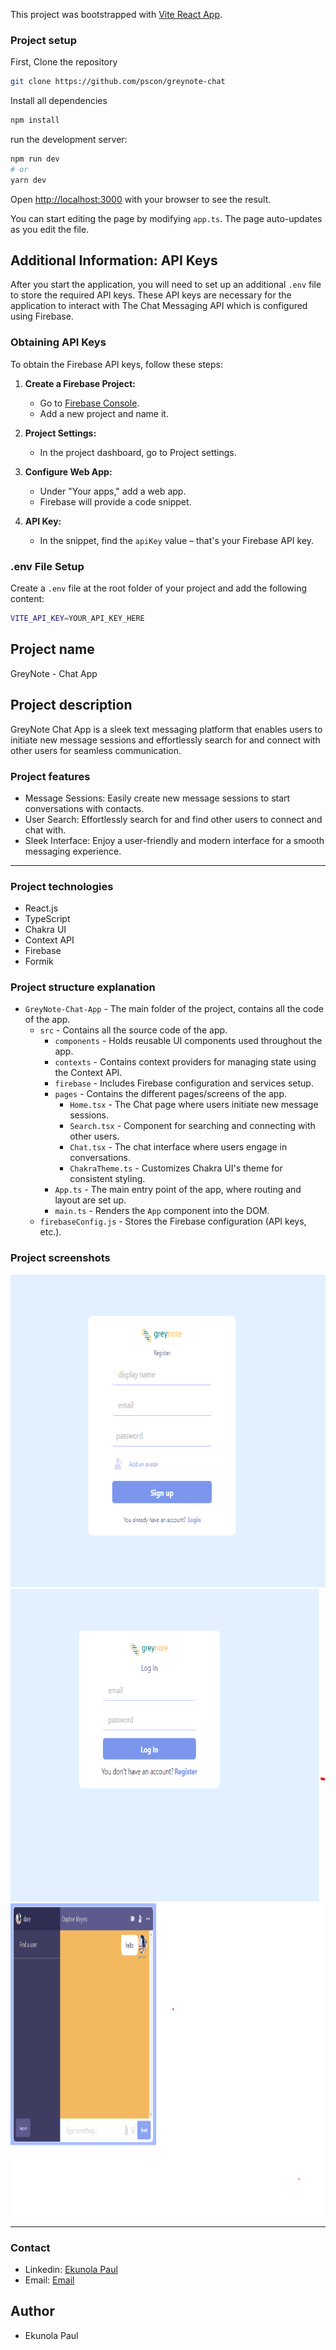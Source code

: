 This project was bootstrapped with [Vite React App](https://github.com/facebook/create-react-app).

### Project setup

First, Clone the repository

```bash
git clone https://github.com/pscon/greynote-chat
```

Install all dependencies

```bash
npm install
```

run the development server:

```bash
npm run dev
# or
yarn dev
```

Open [http://localhost:3000](http://localhost:3000) with your browser to see the result.

You can start editing the page by modifying `app.ts`. The page auto-updates as you edit the file.

## Additional Information: API Keys

After you start the application, you will need to set up an additional `.env` file to store the required API keys. These API keys are necessary for the application to interact with The Chat Messaging API which is configured using Firebase.

### Obtaining API Keys

To obtain the Firebase API keys, follow these steps:

1. **Create a Firebase Project:**

   - Go to [Firebase Console](https://console.firebase.google.com/).
   - Add a new project and name it.

2. **Project Settings:**

   - In the project dashboard, go to Project settings.

3. **Configure Web App:**

   - Under "Your apps," add a web app.
   - Firebase will provide a code snippet.

4. **API Key:**
   - In the snippet, find the `apiKey` value – that's your Firebase API key.

### .env File Setup

Create a `.env` file at the root folder of your project and add the following content:

```bash
VITE_API_KEY=YOUR_API_KEY_HERE
```

## Project name

GreyNote - Chat App

## Project description

GreyNote Chat App is a sleek text messaging platform that enables users to initiate new message sessions and effortlessly search for and connect with other users for seamless communication.

### Project features

- Message Sessions: Easily create new message sessions to start conversations with contacts.
- User Search: Effortlessly search for and find other users to connect and chat with.
- Sleek Interface: Enjoy a user-friendly and modern interface for a smooth messaging experience.

---

### Project technologies

- React.js
- TypeScript
- Chakra UI
- Context API
- Firebase
- Formik

### Project structure explanation

- `GreyNote-Chat-App` - The main folder of the project, contains all the code of the app.
  - `src` - Contains all the source code of the app.
    - `components` - Holds reusable UI components used throughout the app.
    - `contexts` - Contains context providers for managing state using the Context API.
    - `firebase` - Includes Firebase configuration and services setup.
    - `pages` - Contains the different pages/screens of the app.
      - `Home.tsx` - The Chat page where users initiate new message sessions.
      - `Search.tsx` - Component for searching and connecting with other users.
      - `Chat.tsx` - The chat interface where users engage in conversations.
      - `ChakraTheme.ts` - Customizes Chakra UI's theme for consistent styling.
    - `App.ts` - The main entry point of the app, where routing and layout are set up.
    - `main.ts` - Renders the `App` component into the DOM.
  - `firebaseConfig.js` - Stores the Firebase configuration (API keys, etc.).

### Project screenshots

 <img src="https://github.com/pscon/greynote-chat/blob/main/public/pics3.png" alt="register-page" width="900px" height="500px">
 <img src="https://github.com/pscon/greynote-chat/blob/main/public/pics2.png" alt="login-page" width="900px" height="500px">
 <img src="https://github.com/pscon/greynote-chat/blob/main/public/pics1.png" alt="login-page" width="1500px" height="500px">

<!-- !


![profile page](./public/profile.png) -->

---
### Contact

- Linkedin: [Ekunola Paul](https://www.linkedin.com/in/ekunola-paul-42712b1aa/)
- Email: [Email](mailto:ekunolapaul@gmail.com)

## Author

- Ekunola Paul
